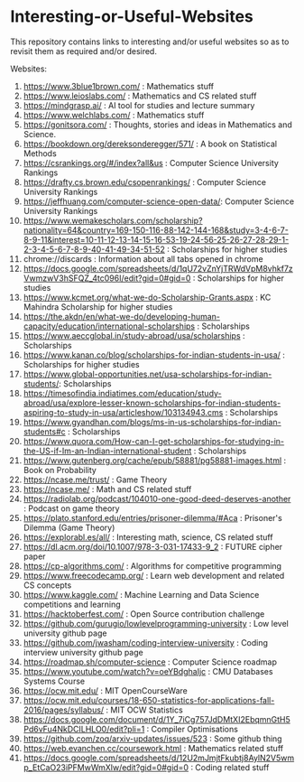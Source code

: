 # Interesting-or-Useful-Websites
This repository contains links to interesting and/or useful websites so as to revisit them as required and/or desired.

Websites:
1. https://www.3blue1brown.com/ : Mathematics stuff
2. https://www.leioslabs.com/ : Mathematics and CS related stuff
3. https://mindgrasp.ai/ : AI tool for studies and lecture summary
4. https://www.welchlabs.com/ : Mathematics stuff
5. https://gonitsora.com/ : Thoughts, stories and ideas in Mathematics and Science.
6. https://bookdown.org/dereksonderegger/571/ : A book on Statistical Methods
7. https://csrankings.org/#/index?all&us : Computer Science University Rankings
8. https://drafty.cs.brown.edu/csopenrankings/ : Computer Science University Rankings
9. https://jeffhuang.com/computer-science-open-data/: Computer Science University Rankings
10. https://www.wemakescholars.com/scholarship?nationality=64&country=169-150-116-88-142-144-168&study=3-4-6-7-8-9-11&interest=10-11-12-13-14-15-16-53-19-24-56-25-26-27-28-29-1-2-3-4-5-6-7-8-9-40-41-49-34-51-52 : Scholarships for higher studies
11. chrome://discards : Information about all tabs opened in chrome
12. https://docs.google.com/spreadsheets/d/1qU72vZnYjTRWdVpM8vhkf7zVwmzwV3hSFQZ_4tc096I/edit?gid=0#gid=0 : Scholarships for higher studies
13. https://www.kcmet.org/what-we-do-Scholarship-Grants.aspx : KC Mahindra Scholarship for higher studies
14. https://the.akdn/en/what-we-do/developing-human-capacity/education/international-scholarships : Scholarships
15. https://www.aeccglobal.in/study-abroad/usa/scholarships : Scholarships
16. https://www.kanan.co/blog/scholarships-for-indian-students-in-usa/ : Scholarships for higher studies
17. https://www.global-opportunities.net/usa-scholarships-for-indian-students/: Scholarships
18. https://timesofindia.indiatimes.com/education/study-abroad/usa/explore-lesser-known-scholarships-for-indian-students-aspiring-to-study-in-usa/articleshow/103134943.cms : Scholarships
19. https://www.gyandhan.com/blogs/ms-in-us-scholarships-for-indian-students#c : Scholarships
20. https://www.quora.com/How-can-I-get-scholarships-for-studying-in-the-US-if-Im-an-Indian-international-student : Scholarships
21. https://www.gutenberg.org/cache/epub/58881/pg58881-images.html : Book on Probability
22. https://ncase.me/trust/ : Game Theory
23. https://ncase.me/ : Math and CS related stuff
24. https://radiolab.org/podcast/104010-one-good-deed-deserves-another : Podcast on game theory
25. https://plato.stanford.edu/entries/prisoner-dilemma/#Aca : Prisoner's Dilemma (Game Theory)
26. https://explorabl.es/all/ : Interesting math, science, CS related stuff
27. https://dl.acm.org/doi/10.1007/978-3-031-17433-9_2 : FUTURE cipher paper
28. https://cp-algorithms.com/ : Algorithms for competitive programming
29.  https://www.freecodecamp.org/ : Learn web development and related CS concepts
30.  https://www.kaggle.com/ : Machine Learning and Data Science competitions and learning
31.  https://hacktoberfest.com/ : Open Source contribution challenge
32.  https://github.com/gurugio/lowlevelprogramming-university : Low level university github page
33.  https://github.com/jwasham/coding-interview-university : Coding interview university github page
34.  https://roadmap.sh/computer-science : Computer Science roadmap
35.  https://www.youtube.com/watch?v=oeYBdghaIjc : CMU Databases Systems Course
36.  https://ocw.mit.edu/ : MIT OpenCourseWare
37.  https://ocw.mit.edu/courses/18-650-statistics-for-applications-fall-2016/pages/syllabus/ : MIT OCW Statistics
38.  https://docs.google.com/document/d/1Y_7iCg757JdDMtXI2EbqmnGtH5Pd6vFu4NkDCILHLO0/edit?pli=1 : Compiler Optimisations
39.  https://github.com/zoq/arxiv-updates/issues/523 : Some github thing
40.  https://web.evanchen.cc/coursework.html : Mathematics related stuff
41.  https://docs.google.com/spreadsheets/d/12U2mJmjtFkubtj8AylN2V5wmp_EtCaO23iPFMwWmXlw/edit?gid=0#gid=0 : Coding related stuff
